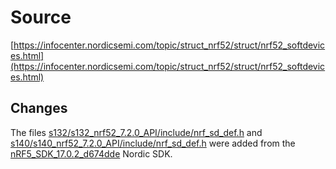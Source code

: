 # Source

[https://infocenter.nordicsemi.com/topic/struct_nrf52/struct/nrf52_softdevices.html](https://infocenter.nordicsemi.com/topic/struct_nrf52/struct/nrf52_softdevices.html)

## Changes

The files [s132/s132_nrf52_7.2.0_API/include/nrf_sd_def.h](s132/s132_nrf52_7.2.0_API/include/nrf_sd_def.h) and [s140/s140_nrf52_7.2.0_API/include/nrf_sd_def.h](s140/s140_nrf52_7.2.0_API/include/nrf_sd_def.h) were added from the [nRF5_SDK_17.0.2_d674dde](https://developer.nordicsemi.com/nRF5_SDK/nRF5_SDK_v17.x.x/nRF5_SDK_17.0.2_d674dde.zip) Nordic SDK.

